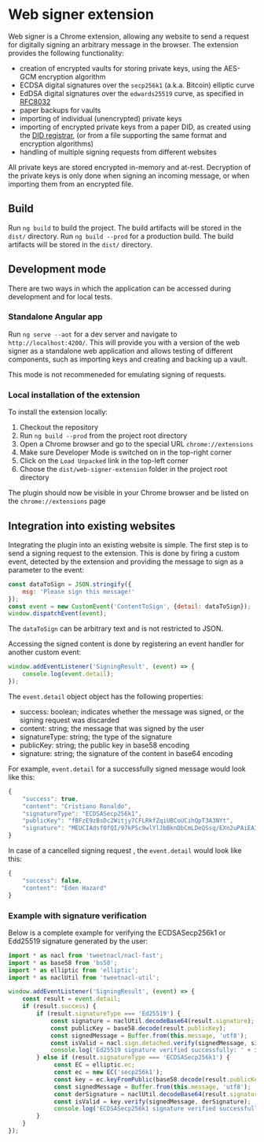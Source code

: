 # Web signer extension

Web signer is a Chrome extension, allowing any website to send a request for digitally signing an arbitrary message in
the browser. The extension provides the following functionality:

* creation of encrypted vaults for storing private keys, using the AES-GCM encryption algorithm
* ECDSA digital signatures over the `secp256k1` (a.k.a. Bitcoin) elliptic curve
* EdDSA digital signatures over the `edwards25519` curve, as specified in [RFC8032](https://tools.ietf.org/html/rfc8032)
* paper backups for vaults
* importing of individual (unencrypted) private keys
* importing of encrypted private keys from a paper DID, as created using the [DID registrar](https://github.com/factomatic/factom-did-ui),
(or from a file supporting the same format and encryption algorithms)
* handling of multiple signing requests from different websites

All private keys are stored encrypted in-memory and at-rest. Decryption of the private keys is only done when signing an
incoming message, or when importing them from an encrypted file.

## Build
Run `ng build` to build the project. The build artifacts will be stored in the `dist/` directory.
Run `ng build --prod` for a production build. The build artifacts will be stored in the `dist/` directory.

## Development mode
There are two ways in which the application can be accessed during development and for local tests.

### Standalone Angular app
Run `ng serve --aot` for a dev server and navigate to `http://localhost:4200/`. This will provide you with a version of
the web signer as a standalone web application and allows testing of different components, such as importing keys and
creating and backing up a vault.

This mode is not recommeneded for emulating signing of requests.

### Local installation of the extension
To install the extension locally:

1. Checkout the repository
1. Run `ng build --prod` from the project root directory
1. Open a Chrome browser and go to the special URL `chrome://extensions`
1. Make sure Developer Mode is switched on in the top-right corner
1. Click on the `Load Unpacked` link in the top-left corner
1. Choose the `dist/web-signer-extension` folder in the project root directory

The plugin should now be visible in your Chrome browser and be listed on the `chrome://extensions` page

## Integration into existing websites
Integrating the plugin into an existing website is simple. The first step is to send a signing request to the extension.
This is done by firing a custom event, detected by the extension and providing the message to sign as a parameter to the
event:

```javascript
const dataToSign = JSON.stringify({
    msg: 'Please sign this message!'
});
const event = new CustomEvent('ContentToSign', {detail: dataToSign});
window.dispatchEvent(event);
```

The `dataToSign` can be arbitrary text and is not restricted to JSON.

Accessing the signed content is done by registering an event handler for another custom event:

```javascript
window.addEventListener('SigningResult', (event) => {
    console.log(event.detail);
});
```

The `event.detail` object object has the following properties:

* success: boolean; indicates whether the message was signed, or the signing request was discarded
* content: string; the message that was signed by the user
* signatureType: string; the type of the signature
* publicKey: string; the public key in base58 encoding
* signature: string; the signature of the content in base64 encoding

For example, `event.detail` for a successfully signed message would look like this:

```javascript
{
    "success": true,
    "content": "Cristiano Ronaldo",
    "signatureType": "ECDSASecp256k1",
    "publicKey": "fBFzE9zBsDc2Witjy7CFLRkfZqiUBCoUCihQpT3A3NYt",
    "signature": "MEUCIAdsf0fQI/97kPSc9wlYlJbBknDbCmLDeQSsq/EXn2uPAiEA3HIt/b0ErhCiXmExISqqp1KCcBS7dLws9wWMh5wD0J4="
}
```

In case of a cancelled signing request , the `event.detail` would look like this:

```javascript
{
    "success": false,
    "content": "Eden Hazard"
}
```

### Example with signature verification

Below is a complete example for verifying the ECDSASecp256k1 or Edd25519 signature generated by the user:

```javascript
import * as nacl from 'tweetnacl/nacl-fast';
import * as base58 from 'bs58';
import * as elliptic from 'elliptic';
import * as naclUtil from 'tweetnacl-util';

window.addEventListener('SigningResult', (event) => {
    const result = event.detail;
    if (result.success) {
        if (result.signatureType === 'Ed25519') {
            const signature = naclUtil.decodeBase64(result.signature);
            const publicKey = base58.decode(result.publicKey);
            const signedMessage = Buffer.from(this.message, 'utf8');
            const isValid = nacl.sign.detached.verify(signedMessage, signature, publicKey);
            console.log('Ed25519 signature verified successfully: ' + isValid);
        } else if (result.signatureType === 'ECDSASecp256k1') {
             const EC = elliptic.ec;
             const ec = new EC('secp256k1');
             const key = ec.keyFromPublic(base58.decode(result.publicKey), 'hex');
             const signedMessage = Buffer.from(this.message, 'utf8');
             const derSignature = naclUtil.decodeBase64(result.signature);
             const isValid = key.verify(signedMessage, derSignature);
             console.log('ECDSASecp256k1 signature verified successfully: ' + isValid);
        }
    }
});
```
